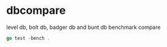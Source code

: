 # dbcompare
level db, bolt db, badger db and bunt db benchmark compare
```go
go test -bench .



```
